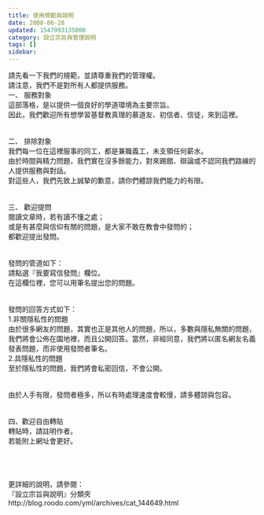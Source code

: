 ```yaml
---
title: 使用規範與說明
date: 2008-06-28
updated: 1547993135000
category: 設立宗旨與管理說明
tags: []
sidebar: 
---
```


<p>請先看一下我們的規範，並請尊重我們的管理權。<br/>請注意，我們不是對所有人都提供服務。<br/><!--more-->一、 服務對象<br/>這部落格，是以提供一個良好的學道環境為主要宗旨。<br/>因此，我們歡迎所有想學習基督教真理的慕道友、初信者、信徒，來到這裡。<br/><br/><br/>二、 排除對象<br/>我們每一位在這裡服事的同工，都是兼職義工，未支領任何薪水。<br/>由於時間與精力問題，我們實在沒多餘能力，對來踢館、辯論或不認同我們路線的人提供服務與對話。<br/>對這些人，我們先致上誠摯的歉意，請你們體諒我們能力的有限。<br/><br/><br/>三、 歡迎提問<br/>閱讀文章時，若有讀不懂之處；<br/>或是有甚麼與信仰有關的問題，是大家不敢在教會中發問的；<br/>都歡迎提出發問。<br/><br/><br/>發問的管道如下：<br/>請點選『我要寫信發問』欄位。<br/>在這欄位裡，您可以用筆名提出您的問題。<br/><br/><br/>發問的回答方式如下：<br/>1.非關隱私性的問題<br/>由於很多網友的問題，其實也正是其他人的問題，所以，多數與隱私無關的問題，我們將會公佈在園地裡，而且公開回答。當然，非經同意，我們將以匿名網友名義發表問題，而非使用發問者筆名。<br/>2.具隱私性的問題<br/>至於隱私性的問題，我們將會私密回信，不會公開。<br/><br/><br/>由於人手有限，發問者極多，所以有時處理速度會較慢，請多體諒與包容。<br/><br/><br/>四、歡迎自由轉貼<br/>轉貼時，請註明作者。<br/>若能附上網址會更好。<br/><br/><br/><br/><br/>更詳細的說明，請參閱：<br/>『設立宗旨與說明』分類夾<br/>http://blog.roodo.com/yml/archives/cat_144649.html<br/></p>